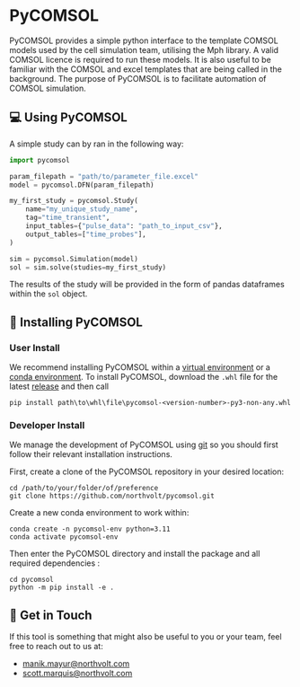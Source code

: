 # PyCOMSOL
PyCOMSOL provides a simple python interface to the template COMSOL models used by the cell simulation team, utilising the Mph library. 
A valid COMSOL licence is required to run these models. It is also useful to be familiar with the COMSOL and excel templates that are being
called in the background. The purpose of PyCOMSOL is to facilitate automation of COMSOL simulation.

## :computer: Using PyCOMSOL
A simple study can by ran in the following way:
```python
import pycomsol

param_filepath = "path/to/parameter_file.excel"
model = pycomsol.DFN(param_filepath)

my_first_study = pycomsol.Study(
    name="my_unique_study_name",
    tag="time_transient",
    input_tables={"pulse_data": "path_to_input_csv"},
    output_tables=["time_probes"],
)

sim = pycomsol.Simulation(model)
sol = sim.solve(studies=my_first_study)
```
The results of the study will be provided in the form of pandas dataframes within the `sol` object. 

## :rocket: Installing PyCOMSOL
### User Install
We recommend installing PyCOMSOL within a [virtual environment](https://www.freecodecamp.org/news/how-to-setup-virtual-environments-in-python/) or a [conda environment](https://docs.conda.io/en/latest/). To install PyCOMSOL, download the `.whl` file for the latest [release](https://github.com/northvolt/pycomsol/releases) and then call
```
pip install path\to\whl\file\pycomsol-<version-number>-py3-non-any.whl
```

### Developer Install
We manage the development of PyCOMSOL using [git](https://git-scm.com/) so you should first follow their relevant installation instructions.

First, create a clone of the PyCOMSOL repository in your desired location:
```
cd /path/to/your/folder/of/preference
git clone https://github.com/northvolt/pycomsol.git
```
Create a new conda environment to work within: 
```
conda create -n pycomsol-env python=3.11
conda activate pycomsol-env
```
Then enter the PyCOMSOL directory and install the package and all required dependencies :
```
cd pycomsol
python -m pip install -e .
```

## :email: Get in Touch
If this tool is something that might also be useful to you or your team, feel free to reach out to us at: 
- manik.mayur@northvolt.com
- scott.marquis@northvolt.com
